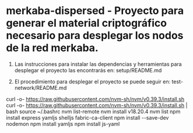 # merkaba-dispersed - Proyecto para generar el material criptográfico necesario para desplegar los nodos de la red merkaba.

1. Las instrucciones para instalar las dependencias y herramientas para desplegar el proyecto las encontrarás en:
setup/README.md

2. El procedimiento para desplegar el proyecto se puede seguir en:
test-network/README.md

curl -o- https://raw.githubusercontent.com/nvm-sh/nvm/v0.39.3/install.sh
curl -o- https://raw.githubusercontent.com/nvm-sh/nvm/v0.39.3/install.sh | bash
source ~/.bashrc
nvm list-remote
nvm install v18.20.4
nvm list
npm install express yamljs shelljs fabric-ca-client
npm install --save-dev nodemon
npm install yamljs
npm install js-yaml
